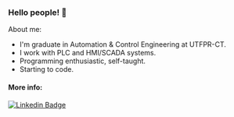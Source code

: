 ### Hello people! 👋

About me:
- I'm graduate in Automation & Control Engineering at UTFPR-CT.
- I work with PLC and HMI/SCADA systems.
- Programming enthusiastic, self-taught.
- Starting to code.

#### More info:
[![Linkedin Badge](https://img.shields.io/badge/-LinkedIn-blue?style=flat-square&logo=Linkedin&logoColor=white&link=https://www.linkedin.com/in/pedrohenriquemz/)](https://www.linkedin.com/in/pedrohenriquemz/)

<!--
**pedrohenriquemz/pedrohenriquemz** is a ✨ _special_ ✨ repository because its `README.md` (this file) appears on your GitHub profile.

Here are some ideas to get you started:

- 🔭 I’m currently working on ...
- 🌱 I’m currently learning ...
- 👯 I’m looking to collaborate on ...
- 🤔 I’m looking for help with ...
- 💬 Ask me about ...
- 📫 How to reach me: ...
- 😄 Pronouns: ...
- ⚡ Fun fact: ...
-->
